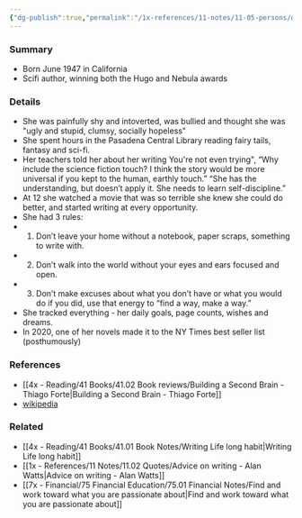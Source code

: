 ```yaml
---
{"dg-publish":true,"permalink":"/1x-references/11-notes/11-05-persons/octavia-estelle-butler/","title":"Octavia Estelle Butler","dgShowBacklinks":false}
---
```



### Summary
- Born June 1947 in California
- Scifi author, winning both the Hugo and Nebula awards

### Details
- She was painfully shy and intoverted, was bullied and thought she was "ugly and stupid, clumsy, socially hopeless"
- She spent hours in the Pasadena Central Library reading fairy tails, fantasy and sci-fi.
- Her teachers told her about her writing You're not even trying", “Why include the science fiction touch? I think the story would be more universal if you kept to the human, earthly touch.”  “She has the understanding, but doesn’t apply it. She needs to learn self-discipline.”
- At 12 she watched a movie that was so terrible she knew she could do better, and started writing at every opportunity.
- She had 3 rules:
- 1. Don’t leave your home without a notebook, paper scraps, something to write with.
- 2. Don’t walk into the world without your eyes and ears focused and open. 
- 3. Don’t make excuses about what you don’t have or what you would do if you did, use that energy to “find a way, make a way.”
- She tracked everything - her daily goals, page counts, wishes and dreams.
- In 2020, one of her novels made it to the NY Times best seller list (posthumously)


### References
- [[4x - Reading/41 Books/41.02 Book reviews/Building a Second Brain - Thiago Forte\|Building a Second Brain - Thiago Forte]]
- [wikipedia](https://en.wikipedia.org/wiki/Octavia_E._Butler)

### Related
- [[4x - Reading/41 Books/41.01 Book Notes/Writing Life long habit\|Writing Life long habit]]
- [[1x - References/11 Notes/11.02 Quotes/Advice on writing - Alan Watts\|Advice on writing - Alan Watts]]
- [[7x - Financial/75 Financial Education/75.01 Financial Notes/Find and work toward what you are passionate about\|Find and work toward what you are passionate about]]